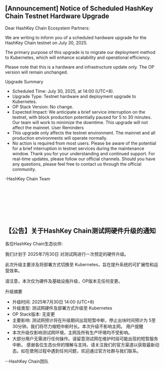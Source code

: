 ## [Announcement] Notice of Scheduled HashKey Chain Testnet Hardware Upgrade

Dear HashKey Chain Ecosystem Partners:

We are writing to inform you of a scheduled hardware upgrade for the HashKey Chain testnet on July 30, 2025. 

The primary purpose of this upgrade is to migrate our deployment method to Kubernetes, which will enhance scalability and operational efficiency.

Please note that this is a hardware and infrastructure update only. The OP version will remain unchanged.

Upgrade Summary
- Scheduled Time: July 30, 2025, at 14:00 (UTC+8).
- Upgrade Type: Testnet hardware and deployment upgrade to Kubernetes.
- OP Stack Version: No change.
- Expected Impact: We anticipate a brief service interruption on the testnet, with block production potentially paused for 5 to 30 minutes. Our team will work to minimize the downtime. This upgrade will not affect the mainnet.
User Reminders
- This upgrade only affects the testnet environment. The mainnet and all production environments will operate normally.
- No action is required from most users. Please be aware of the potential for a brief interruption in testnet services during the maintenance window.
Thank you for your understanding and continued support. For real-time updates, please follow our official channels. Should you have any questions, please feel free to contact us through the official community.

-HashKey Chain Team


<br></br>
<br></br>
<br></br>

##  【公告】关于HashKey Chain测试网硬件升级的通知
各位HashKey Chain生态伙伴:

我们计划于 2025年7月30日 对测试网进行一次预定的硬件升级。

此次升级主要涉及将部署方式切换至 Kubernetes，旨在提升系统的可扩展性和运营效率。

请注意，本次仅为硬件及基础设施升级，OP版本无任何变更。

升级摘要
- 升级时间: 2025年7月30日 14:00 (UTC+8)
- 升级类型: 测试网硬件及部署方式升级至 Kubernetes
- OP Stack版本: 无变更
- 主要影响: 测试网预计将在升级期间出现短暂中断，停止出块时间预计为 5至30分钟。我们将尽力缩短中断时长。本次升级不影响主网。
用户提醒
- 本次升级仅影响测试网环境，主网及所有生产环境均不受影响。
- 大部分用户无需进行任何操作。请留意测试网在维护时段可能出现的短暂服务中断。
感谢各位生态伙伴的理解与支持。请关注我们的官方渠道以获取最新动态。如在使用过程中遇到任何问题，欢迎通过官方社群与我们联系。

--HashKey Chain团队
